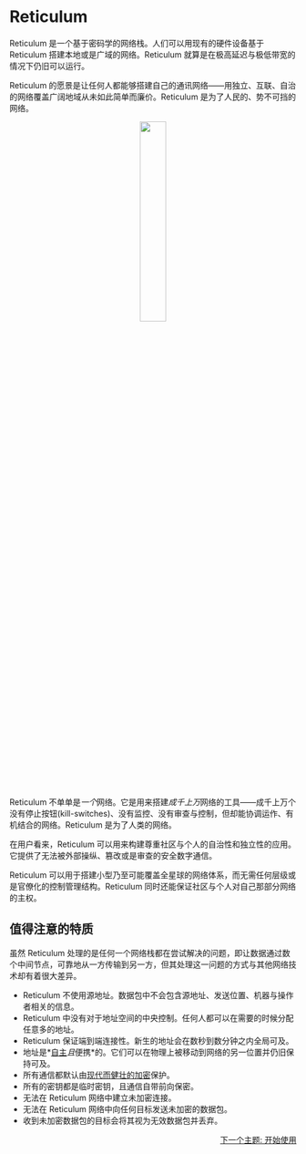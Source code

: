 
# Reticulum
Reticulum 是一个基于密码学的网络栈。人们可以用现有的硬件设备基于 Reticulum 搭建本地或是广域的网络。Reticulum 就算是在极高延迟与极低带宽的情况下仍旧可以运行。

Reticulum 的愿景是让任何人都能够搭建自己的通讯网络——用独立、互联、自治的网络覆盖广阔地域从未如此简单而廉价。Reticulum 是为了人民的、势不可挡的网络。

<p align="center"><img width="30%" src="gfx/reticulum_logo_512.png"></p>

Reticulum 不单单是*一个*网络。它是用来搭建*成千上万*网络的工具——成千上万个没有停止按钮(kill-switches)、没有监控、没有审查与控制，但却能协调运作、有机结合的网络。Reticulum 是为了人类的网络。

在用户看来，Reticulum 可以用来构建尊重社区与个人的自治性和独立性的应用。它提供了无法被外部操纵、篡改或是审查的安全数字通信。

Reticulum 可以用于搭建小型乃至可能覆盖全星球的网络体系，而无需任何层级或是官僚化的控制管理结构。Reticulum 同时还能保证社区与个人对自己那部分网络的主权。

## 值得注意的特质
虽然 Reticulum 处理的是任何一个网络栈都在尝试解决的问题，即让数据通过数个中间节点，可靠地从一方传输到另一方，但其处理这一问题的方式与其他网络技术却有着很大差异。

- Reticulum 不使用源地址。数据包中不会包含源地址、发送位置、机器与操作者相关的信息。
- Reticulum 中没有对于地址空间的中央控制。任何人都可以在需要的时候分配任意多的地址。
- Reticulum 保证端到端连接性。新生的地址会在数秒到数分钟之内全局可及。
- 地址是*[自主](https://zh.wikipedia.org/zh-cn/%E8%BA%AB%E4%BB%BD%E8%87%AA%E4%B8%BB%E6%9D%83)*且*便携*的。它们可以在物理上被移动到网络的另一位置并仍旧保持可及。
- 所有通信都默认由[现代而健壮的加密](crypto_zh-cn.html)保护。
- 所有的密钥都是临时密钥，且通信自带前向保密。
- 无法在 Reticulum 网络中建立未加密连接。
- 无法在 Reticulum 网络中向任何目标发送未加密的数据包。
- 收到未加密数据包的目标会将其视为无效数据包并丢弃。

<p align="right"><a href="start_zh-cn.html">下一个主题: 开始使用</a></p>
